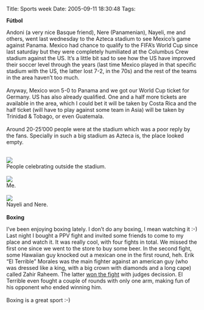 Title: Sports week
Date: 2005-09-11 18:30:48
Tags: 

<strong>Fútbol</strong><br/><p>
Andoni (a very nice Basque friend), Nere (Panamenian), Nayeli, me and
others, went last wednesday to the Azteca stadium to see Mexico&#8217;s game
against Panama. Mexico had chance to qualify to the FIFA&#8217;s World Cup
since last saturday but they were completely humiliated at the Columbus
Crew stadium against the US. It&#8217;s a little bit sad to see how the US
have improved their soccer level through the years (last time Mexico
played in that specific stadium with the US, the latter lost 7-2, in
the 70s) and the rest of the teams in the area haven&#8217;t too much.<br/><br/>
Anyway, Mexico won 5-0 to Panama and we got our World Cup ticket for
Germany. US has also already qualified. One and a half more tickets are
available in the area, which I could bet it will be taken by Costa Rica
and the half ticket (will have to play against some team in Asia) will
be taken by Trinidad &amp; Tobago, or even Guatemala.<br/><br/>
Around 20-25&#8217;000 people were at the stadium which was a poor reply by
the fans. Specially in such a big stadium as Azteca is, the place
looked empty.<br/><br/></p>
<img vspace="0" hspace="0" border="0" src="http://damog.nipl.net/images/azteca1.jpg"/><br/>
People celebrating outside the stadium.<br/><br/><img vspace="0" hspace="0" border="0" src="http://damog.nipl.net/images/azteca2.jpg"/><br/>
Me.<br/><br/><img vspace="0" hspace="0" border="0" src="http://damog.nipl.net/images/azteca3.jpg"/><br/>
Nayeli and Nere.<br/><br/><strong>Boxing</strong><br/><p>
I&#8217;ve been enjoying boxing lately. I don&#8217;t do any boxing, I mean
watching it :-) Last night I bought a PPV fight and invited some
friends to come to my place and watch it. It was really cool, with four
fights in total. We missed the first one since we went to the store to
buy some beer. In the second fight, some Hawaiian guy knocked out a
mexican one in the first round, heh. Erik &#8220;El Terrible&#8221; Morales was the
main fighter against an american guy (who was dressed like a king, with
a big crown with diamonds and a long cape) called Zahir Raheem. The
latter <a href="http://sports.espn.go.com/sports/boxing/news/story?id=2158093" target="_blank">won the fight</a> with judges decission. El Terrible even fought a
couple of rounds with only one arm, making fun of his opponent who
ended winning him.<br/><br/>
Boxing is a great sport :-)<br/><br/><br/><br/></p>
